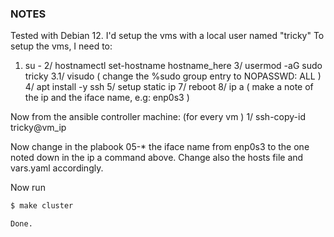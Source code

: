 ### NOTES

Tested with Debian 12. I'd setup the vms with a local user named "tricky"
To setup the vms, I need to:
1. su -
2/ hostnamectl set-hostname hostname_here
3/ usermod -aG sudo tricky
3.1/ visudo
( change the %sudo group entry to NOPASSWD: ALL )
4/ apt install -y ssh
5/ setup static ip
7/ reboot
8/ ip a
( make a note of the ip and the iface name, e.g: enp0s3 )

Now from the ansible controller machine:
(for every vm )
1/ ssh-copy-id tricky@vm_ip

Now change in the plabook 05-* the iface name from enp0s3 to the one noted down in the ip a command above. Change also the hosts file and vars.yaml accordingly.

Now run 
```bash
$ make cluster

Done.

